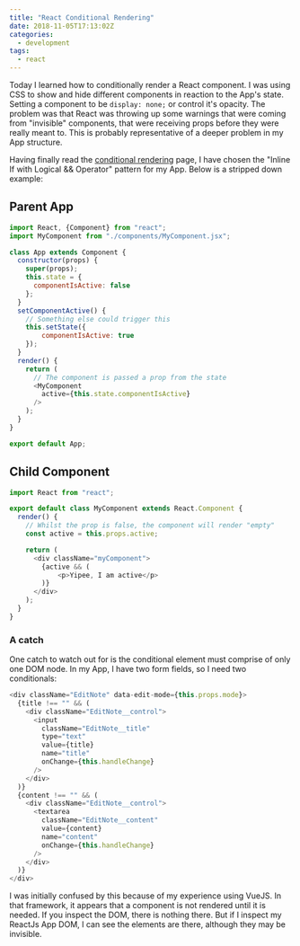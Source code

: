 ```yaml
---
title: "React Conditional Rendering"
date: 2018-11-05T17:13:02Z
categories:
  - development
tags:
  - react
---
```


Today I learned how to conditionally render a React component. I was using CSS to show and hide different components in reaction to the App's state. Setting a component to be `display: none;` or control it's opacity. The problem was that React was throwing up some warnings that were coming from "invisible" components, that were receiving props before they were really meant to. This is probably representative of a deeper problem in my App structure.

Having finally read the [conditional rendering](https://reactjs.org/docs/conditional-rendering.html) page, I have chosen the "Inline If with Logical && Operator" pattern for my App. Below is a stripped down example:

## Parent App

```javascript
import React, {Component} from "react";
import MyComponent from "./components/MyComponent.jsx";

class App extends Component {
  constructor(props) {
    super(props);
    this.state = {
      componentIsActive: false
    };
  }
  setComponentActive() {
    // Something else could trigger this
    this.setState({
        componentIsActive: true
    });
  }
  render() {
    return (
      // The component is passed a prop from the state
      <MyComponent
        active={this.state.componentIsActive}
      />
    );
  }
}

export default App;
```
<!--more-->

## Child Component

```javascript
import React from "react";

export default class MyComponent extends React.Component {
  render() {
    // Whilst the prop is false, the component will render "empty"
    const active = this.props.active;

    return (
      <div className="myComponent">
        {active && (
            <p>Yipee, I am active</p>
        )}
      </div>
    );
  }
}
```

### A catch

One catch to watch out for is the conditional element must comprise of only one DOM node. In my App, I have two form fields, so I need two conditionals:

```javascript
<div className="EditNote" data-edit-mode={this.props.mode}>
  {title !== "" && (
    <div className="EditNote__control">
      <input
        className="EditNote__title"
        type="text"
        value={title}
        name="title"
        onChange={this.handleChange}
      />
    </div>
  )}
  {content !== "" && (
    <div className="EditNote__control">
      <textarea
        className="EditNote__content"
        value={content}
        name="content"
        onChange={this.handleChange}
      />
    </div>
  )}
</div>
```

I was initially confused by this because of my experience using VueJS. In that framework, it appears that a component is not rendered until it is needed. If you inspect the DOM, there is nothing there. But if I inspect my ReactJs App DOM, I can see the elements are there, although they may be invisible.
